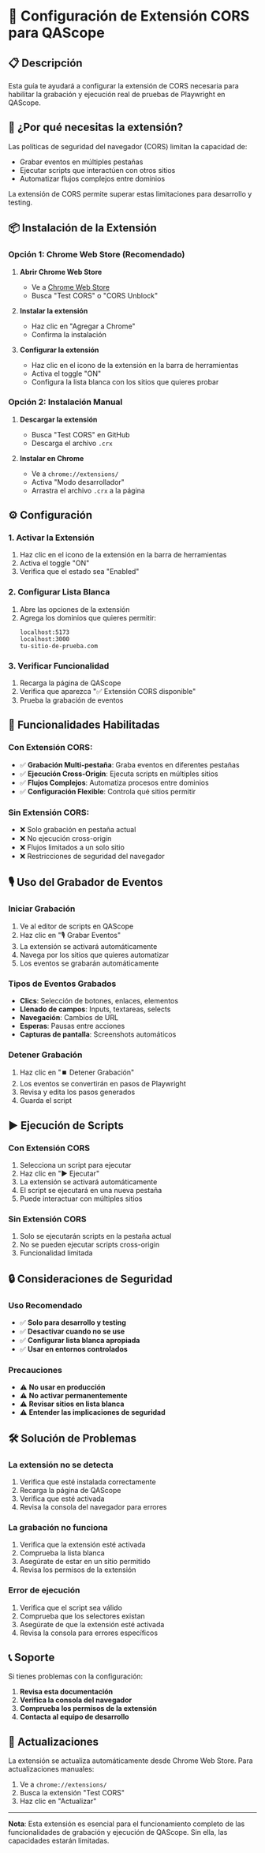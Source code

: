 # 🔧 Configuración de Extensión CORS para QAScope

## 📋 Descripción

Esta guía te ayudará a configurar la extensión de CORS necesaria para habilitar la grabación y ejecución real de pruebas de Playwright en QAScope.

## 🎯 ¿Por qué necesitas la extensión?

Las políticas de seguridad del navegador (CORS) limitan la capacidad de:
- Grabar eventos en múltiples pestañas
- Ejecutar scripts que interactúen con otros sitios
- Automatizar flujos complejos entre dominios

La extensión de CORS permite superar estas limitaciones para desarrollo y testing.

## 📦 Instalación de la Extensión

### Opción 1: Chrome Web Store (Recomendado)

1. **Abrir Chrome Web Store**
   - Ve a [Chrome Web Store](https://chrome.google.com/webstore)
   - Busca "Test CORS" o "CORS Unblock"

2. **Instalar la extensión**
   - Haz clic en "Agregar a Chrome"
   - Confirma la instalación

3. **Configurar la extensión**
   - Haz clic en el icono de la extensión en la barra de herramientas
   - Activa el toggle "ON"
   - Configura la lista blanca con los sitios que quieres probar

### Opción 2: Instalación Manual

1. **Descargar la extensión**
   - Busca "Test CORS" en GitHub
   - Descarga el archivo `.crx`

2. **Instalar en Chrome**
   - Ve a `chrome://extensions/`
   - Activa "Modo desarrollador"
   - Arrastra el archivo `.crx` a la página

## ⚙️ Configuración

### 1. Activar la Extensión

1. Haz clic en el icono de la extensión en la barra de herramientas
2. Activa el toggle "ON"
3. Verifica que el estado sea "Enabled"

### 2. Configurar Lista Blanca

1. Abre las opciones de la extensión
2. Agrega los dominios que quieres permitir:
   ```
   localhost:5173
   localhost:3000
   tu-sitio-de-prueba.com
   ```

### 3. Verificar Funcionalidad

1. Recarga la página de QAScope
2. Verifica que aparezca "✅ Extensión CORS disponible"
3. Prueba la grabación de eventos

## 🚀 Funcionalidades Habilitadas

### Con Extensión CORS:
- ✅ **Grabación Multi-pestaña**: Graba eventos en diferentes pestañas
- ✅ **Ejecución Cross-Origin**: Ejecuta scripts en múltiples sitios
- ✅ **Flujos Complejos**: Automatiza procesos entre dominios
- ✅ **Configuración Flexible**: Controla qué sitios permitir

### Sin Extensión CORS:
- ❌ Solo grabación en pestaña actual
- ❌ No ejecución cross-origin
- ❌ Flujos limitados a un solo sitio
- ❌ Restricciones de seguridad del navegador

## 🎙️ Uso del Grabador de Eventos

### Iniciar Grabación

1. Ve al editor de scripts en QAScope
2. Haz clic en "🎙️ Grabar Eventos"
3. La extensión se activará automáticamente
4. Navega por los sitios que quieres automatizar
5. Los eventos se grabarán automáticamente

### Tipos de Eventos Grabados

- **Clics**: Selección de botones, enlaces, elementos
- **Llenado de campos**: Inputs, textareas, selects
- **Navegación**: Cambios de URL
- **Esperas**: Pausas entre acciones
- **Capturas de pantalla**: Screenshots automáticos

### Detener Grabación

1. Haz clic en "⏹️ Detener Grabación"
2. Los eventos se convertirán en pasos de Playwright
3. Revisa y edita los pasos generados
4. Guarda el script

## ▶️ Ejecución de Scripts

### Con Extensión CORS

1. Selecciona un script para ejecutar
2. Haz clic en "▶️ Ejecutar"
3. La extensión se activará automáticamente
4. El script se ejecutará en una nueva pestaña
5. Puede interactuar con múltiples sitios

### Sin Extensión CORS

1. Solo se ejecutarán scripts en la pestaña actual
2. No se pueden ejecutar scripts cross-origin
3. Funcionalidad limitada

## 🔒 Consideraciones de Seguridad

### Uso Recomendado

- ✅ **Solo para desarrollo y testing**
- ✅ **Desactivar cuando no se use**
- ✅ **Configurar lista blanca apropiada**
- ✅ **Usar en entornos controlados**

### Precauciones

- ⚠️ **No usar en producción**
- ⚠️ **No activar permanentemente**
- ⚠️ **Revisar sitios en lista blanca**
- ⚠️ **Entender las implicaciones de seguridad**

## 🛠️ Solución de Problemas

### La extensión no se detecta

1. Verifica que esté instalada correctamente
2. Recarga la página de QAScope
3. Verifica que esté activada
4. Revisa la consola del navegador para errores

### La grabación no funciona

1. Verifica que la extensión esté activada
2. Comprueba la lista blanca
3. Asegúrate de estar en un sitio permitido
4. Revisa los permisos de la extensión

### Error de ejecución

1. Verifica que el script sea válido
2. Comprueba que los selectores existan
3. Asegúrate de que la extensión esté activada
4. Revisa la consola para errores específicos

## 📞 Soporte

Si tienes problemas con la configuración:

1. **Revisa esta documentación**
2. **Verifica la consola del navegador**
3. **Comprueba los permisos de la extensión**
4. **Contacta al equipo de desarrollo**

## 🔄 Actualizaciones

La extensión se actualiza automáticamente desde Chrome Web Store. Para actualizaciones manuales:

1. Ve a `chrome://extensions/`
2. Busca la extensión "Test CORS"
3. Haz clic en "Actualizar"

---

**Nota**: Esta extensión es esencial para el funcionamiento completo de las funcionalidades de grabación y ejecución de QAScope. Sin ella, las capacidades estarán limitadas. 